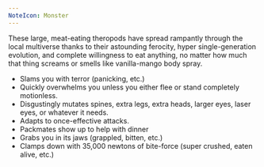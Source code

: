 ```yaml
---
NoteIcon: Monster
---
```

These large, meat-eating theropods have spread rampantly through the local multiverse thanks to their astounding ferocity, hyper single-generation evolution, and complete willingness to eat anything, no matter how much that thing screams or smells like vanilla-mango body spray.

- Slams you with terror (panicking, etc.)
- Quickly overwhelms you unless you either flee or stand completely motionless.
- Disgustingly mutates spines, extra legs, extra heads, larger eyes, laser eyes, or whatever it needs.
- Adapts to once-effective attacks.
- Packmates show up to help with dinner
- Grabs you in its jaws (grappled, bitten, etc.)
- Clamps down with 35,000 newtons of bite-force (super crushed, eaten alive, etc.)